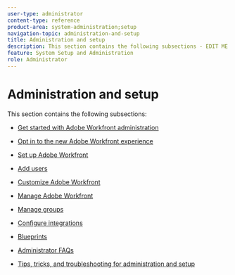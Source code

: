 ```yaml
---
user-type: administrator
content-type: reference
product-area: system-administration;setup
navigation-topic: administration-and-setup
title: Administration and setup
description: This section contains the following subsections - EDIT ME.
feature: System Setup and Administration
role: Administrator
---
```


# Administration and setup

This section contains the following subsections:

* [Get started with Adobe Workfront administration](../administration-and-setup/get-started-wf-administration/get-started-with-wf-administration.md) 
* [Opt in to the new Adobe Workfront experience](../administration-and-setup/the-new-workfront-experience/opt-in-to-the-new-workfront-experience.md)

  <!--
  <li data-mc-conditions="QuicksilverOrClassic.Draft mode"><a href="../administration-and-setup/adobe-admin-console/wf-admin-in-admin-console.md" class="MCXref xref" xrefformat="{para}">Workfront administration in the Adobe Admin Console</a> </li>
  -->

* [Set up Adobe Workfront](../administration-and-setup/set-up-workfront/set-up-workfront.md) 
* [Add users](../administration-and-setup/add-users/add-users.md) 
* [Customize Adobe Workfront](../administration-and-setup/customize-workfront/customize-workfront.md) 
* [Manage Adobe Workfront](../administration-and-setup/manage-workfront/manage-workfront.md) 
* [Manage groups](../administration-and-setup/manage-groups/manage-groups.md) 
* [Configure integrations](../administration-and-setup/configure-integrations/workfront-integrations.md) 
* [Blueprints](../administration-and-setup/blueprints/blueprints.md) 
* [Administrator FAQs](../administration-and-setup/administrator-faqs/adminstrator-faqs.md) 
* [Tips, tricks, and troubleshooting for administration and setup](../administration-and-setup/tips-tricks-and-troubleshooting/ttt-admin-setup.md)

